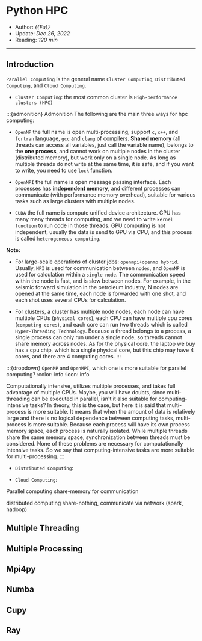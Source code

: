 # Python HPC

- Author: *{{Fu}}*
- Update: *Dec 26, 2022*
- Reading: *120 min*

---

## Introduction

`Parallel Computing` is the general name  `Cluster Computing`, `Distributed Computing`, and `Cloud Computing`.

- `Cluster Computing`: the most common cluster is `High-performance clusters (HPC)`

:::{admonition} Admonition
The following are the main three ways for hpc computing:

- `OpenMP` the full name is open multi-processing, support `c`, `c++`, and `fortran` language, `gcc` and `clang` of compilers. 
**Shared memory** (all threads can access all variables, just call the variable name), belongs to the **one process**, and cannot work on multiple nodes in the cluster (distributed memory), but work only on a single node. As long as multiple threads do not write at the same time, it is safe, and if you want to write, you need to use `lock` function.

- `OpenMPI` the full name is open message passing interface. Each processes has **independent memory**, and different processes can communicate (with performance memory overhead), suitable for various tasks such as large clusters with multiple nodes.

- `CUDA` the full name is compute unified device architecture. GPU has many many threads for computing, and we need to write `kernel function` to run code in those threads. GPU computing is not independent, usually the data is send to GPU via CPU, and this process is called `heterogeneous computing`.

**Note:**

- For large-scale operations of cluster jobs: `openmpi+openmp hybrid`. Usually, `MPI` is used for communication between `nodes`, and `OpenMP` is used for calculation within a `single node`. The communication speed within the node is fast, and is slow between nodes. For example, in the seismic forward simulation in the petroleum industry, N nodes are opened at the same time, each node is forwarded with one shot, and each shot uses several CPUs for calculation.

- For clusters, a cluster has multiple node nodes, each node can have multiple CPUs (`physical cores`), each CPU can have multiple cpu cores (`computing cores`), and each core can run two threads which is called `Hyper-Threading Technology`. Because a thread belongs to a process, a single process can only run under a single node, so threads cannot share memory across nodes. As for the physical core, the laptop we buy has a cpu chip, which is a single physical core, but this chip may have 4 cores, and there are 4 computing cores.
:::


:::{dropdown} `OpenMP` and `OpenMPI`, which one is more suitable for parallel computing?
:color: info
:icon: info

Computationally intensive, utilizes multiple processes, and takes full advantage of multiple CPUs. Maybe, you will have doubts, since multi-threading can be executed in parallel, isn't it also suitable for computing-intensive tasks? In theory, this is the case, but here it is said that multi-process is more suitable. It means that when the amount of data is relatively large and there is no logical dependence between computing tasks, multi-process is more suitable. Because each process will have its own process memory space, each process is naturally isolated. While multiple threads share the same memory space, synchronization between threads must be considered. None of these problems are necessary for computationally intensive tasks. So we say that computing-intensive tasks are more suitable for multi-processing.
:::

- `Distributed Computing`:

- `Cloud Computing`:



Parallel computing share-memory for communication

distributed computing share-nothing, communicate via network (spark, hadoop)



## Multiple Threading




## Multiple Processing



## Mpi4py 




## Numba 


## Cupy 



## Ray







